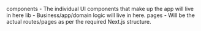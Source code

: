 components - The individual UI components that make up the app will live in here
lib - Business/app/domain logic will live in here.
pages - Will be the actual routes/pages as per the required Next.js structure.
